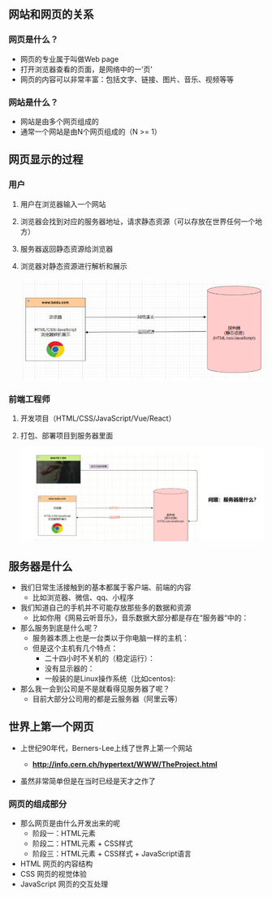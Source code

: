 ## 网站和网页的关系

### 网页是什么？

- 网页的专业属于叫做Web page
- 打开浏览器查看的页面，是网络中的一‘页’
- 网页的内容可以非常丰富：包括文字、链接、图片、音乐、视频等等

### 网站是什么？

- 网站是由多个网页组成的
- 通常一个网站是由N个网页组成的（N >= 1）

## 网页显示的过程

### 用户

1. 用户在浏览器输入一个网站

2. 浏览器会找到对应的服务器地址，请求静态资源（可以存放在世界任何一个地方）

3. 服务器返回静态资源给浏览器

4. 浏览器对静态资源进行解析和展示

   ![image-20220324194259096](img/image-20220324194259096.png)

### 前端工程师

1. 开发项目（HTML/CSS/JavaScript/Vue/React）

2. 打包、部署项目到服务器里面

   ![image-20220324114427109](img/image-20220324114427109.png)

## 服务器是什么

- 我们日常生活接触到的基本都属于客户端、前端的内容
  - 比如浏览器、微信、qq、小程序
- 我们知道自己的手机并不可能存放那些多的数据和资源
  - 比如你用《网易云听音乐》，音乐数据大部分都是存在“服务器“中的：
- 那么服务到底是什么呢？
  - 服务器本质上也是一台类以于你电脑一样的主机：
  - 但是这个主机有几个特点：
    - 二十四小时不关机的（稳定运行）：
    - 没有显示器的：
    - 一般装的是Linux操作系统（比如centos):
- 那么我一会到公司是不是就看得见服务器了呢？
  - 目前大部分公司用的都是云服务器（阿里云等）

## 世界上第一个网页

- 上世纪90年代，Berners-Lee上线了世界上第一个网站
  - **http://info.cern.ch/hypertext/WWW/TheProject.html**

- 虽然非常简单但是在当时已经是天才之作了

### 网页的组成部分

- 那么网页是由什么开发出来的呢
  - 阶段一：HTML元素
  - 阶段二：HTML元素 + CSS样式
  - 阶段三：HTML元素 + CSS样式 + JavaScript语言
- HTML 网页的内容结构
- CSS 网页的视觉体验
- JavaScript 网页的交互处理